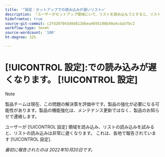 ```yaml
---
title: '"設定：セットアップでの読み込みが遅いリスト»'
description: 「ユーザーがセットアップ領域にいて、リストを読み込もうとすると、リストは非常に遅く読み込まれます。 これは、セットアップ全体の様々な領域で報告されています。」
hidefromtoc: true
source-git-commit: c2fd207043d8d813dbea4695198b49a4cda5fbc2
workflow-type: tm+mt
source-wordcount: '100'
ht-degree: 32%

---
```



# [!UICONTROL 設定]:での読み込みが遅くなります。 [!UICONTROL 設定]

>[!NOTE]
>
>製品チームは現在、この問題の解決策を評価中です。製品の強化が必要になる可能性があります。製品の機能強化は、メンテナンス更新ではなく、製品のお知らせで連絡します。

ユーザーが [!UICONTROL 設定] 領域を読み込み、リストの読み込みを試みると、リストの読み込みは非常に遅くなります。 これは、各地で報告されています [!UICONTROL 設定].

_最初に報告されたのは 2022年10月20日です。_

